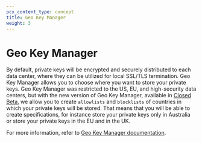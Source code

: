```yaml
---
pcx_content_type: concept
title: Geo Key Manager
weight: 3
---
```


# Geo Key Manager

By default, private keys will be encrypted and securely distributed to each data center, where they can be utilized for local SSL/TLS termination. Geo Key Manager allows you to choose where you want to store your private keys. Geo Key Manager was restricted to the US, EU, and high-security data centers, but with the new version of Geo Key Manager, available in [Closed Beta](https://blog.cloudflare.com/configurable-and-scalable-geo-key-manager-closed-beta/), we allow you to create `allowlists` and `blocklists` of countries in which your private keys will be stored. That means that you will be able to create specifications, for instance store your private keys only in Australia or store your private keys in the EU and in the UK.

For more information, refer to [Geo Key Manager documentation](/ssl/edge-certificates/custom-certificates#geo-key-manager-private-key-restriction).
